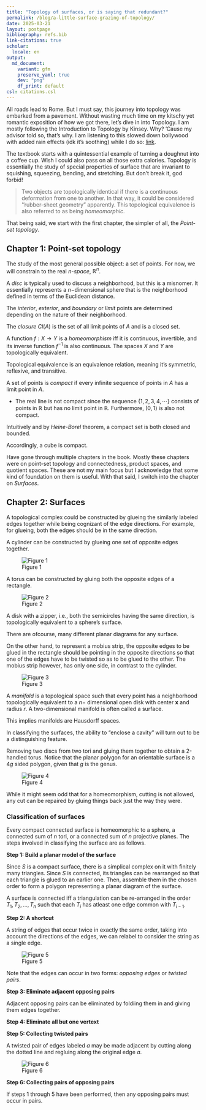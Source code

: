 ```yaml
---
title: "Topology of surfaces, or is saying that redundant?"
permalink: /blog/a-little-surface-grazing-of-topology/
date: 2025-03-21
layout: postpage
bibliography: refs.bib
link-citations: true
scholar:
  locale: en
output:
  md_document:
    variant: gfm
    preserve_yaml: true
    dev: "png"
    df_print: default
csl: citations.csl
---
```


All roads lead to Rome. But I must say, this journey into topology was
embarked from a pavement. Without wasting much time on my kitschy yet
romantic exposition of how we got there, let’s dive in into Topology. I
am mostly following the Introduction to Topology by Kinsey. Why? ’Cause
my advisor told so, that’s why. I am listening to this slowed down
bollywood with added rain effects (idk it’s soothing) while I do so:
[link](https://www.youtube.com/watch?v=IEEFSlkKR_U).

The textbook starts with a quintessential example of turning a doughnut
into a coffee cup. Wish I could also pass on all those extra calories.
Topology is essentially the study of special properties of surface that
are invariant to squishing, squeezing, bending, and stretching. But
don’t break it, god forbid!

> Two objects are topologically identical if there is a continuous
> deformation from one to another. In that way, it could be considered
> ’’rubber-sheet geometry” apparently. This topological equivalence is
> also referred to as being *homeomorphic*.

That being said, we start with the first chapter, the simpler of all,
the *Point-set topology*.

## Chapter 1: Point-set topology

The study of the most general possible object: a set of points. For now,
we will constrain to the real *n-space*, $\mathbb R^n$.

A *disc* is typically used to discuss a neighborhood, but this is a
misnomer. It essentially represents a $n-$dimensional sphere that is the
neighborhood defined in terms of the Euclidean distance.

The *interior*, *exterior*, and *boundary* or *limit* points are
determined depending on the nature of their neighborhood.

The *closure* $Cl(A)$ is the set of all limit points of $A$ and is a
closed set.

A function $f: X\to Y$ is a *homeomorphism* iff it is continuous,
invertible, and its inverse function $f^{-1}$ is also continuous. The
spaces $X$ and $Y$ are topologically equivalent.

Topological equivalence is an equivalence relation, meaning it’s
symmetric, reflexive, and transitive.

A set of points is *compact* if every infinite sequence of points in $A$
has a limit point in $A$.

- The real line is not compact since the sequence
  $\{1, 2, 3, 4, \cdots\}$ consists of points in $\mathbb R$ but has no
  limit point in $\mathbb R$. Furthermore, $(0, 1)$ is also not compact.

Intuitively and by *Heine-Borel* theorem, a compact set is both closed
and bounded.

Accordingly, a cube is compact.

Have gone through multiple chapters in the book. Mostly these chapters
were on point-set topology and connectedness, product spaces, and
quotient spaces. These are not my main focus but I acknowledge that some
kind of foundation on them is useful. With that said, I switch into the
chapter on *Surfaces*.

## Chapter 2: Surfaces

A topological complex could be constructed by glueing the similarly
labeled edges together while being cognizant of the edge directions. For
example, for glueing, both the edges should be in the same direction.

A cylinder can be constructed by glueing one set of opposite edges
together.

<figure>
<img src="images/clipboard-3726792012.png" alt="Figure 1" />
<figcaption aria-hidden="true">Figure 1</figcaption>
</figure>

A torus can be constructed by gluing both the opposite edges of a
rectangle.

<figure>
<img src="images/clipboard-2784638289.png" alt="Figure 2" />
<figcaption aria-hidden="true">Figure 2</figcaption>
</figure>

A disk with a zipper, i.e., both the semicircles having the same
direction, is topologically equivalent to a sphere’s surface.

There are ofcourse, many different planar diagrams for any surface.

On the other hand, to represent a mobius strip, the opposite edges to be
glued in the rectangle should be pointing in the opposite directions so
that one of the edges have to be twisted so as to be glued to the other.
The mobius strip however, has only one side, in contrast to the
cylinder.

<figure>
<img src="images/clipboard-1765628320.png" alt="Figure 3" />
<figcaption aria-hidden="true">Figure 3</figcaption>
</figure>

A *manifold* is a topological space such that every point has a
neighborhood topologically equivalent to a $n-$ dimensional open disk
with center $\mathbf{x}$ and radius $r$. A two-dimensional manifold is
often called a surface.

This implies manifolds are Hausdorff spaces.

In classifying the surfaces, the ability to “enclose a cavity” will turn
out to be a distinguishing feature.

Removing two discs from two tori and gluing them together to obtain a
2-handled torus. Notice that the planar polygon for an orientable
surface is a $4g$ sided polygon, given that $g$ is the genus.

<figure>
<img src="images/clipboard-1892683657.png" alt="Figure 4" />
<figcaption aria-hidden="true">Figure 4</figcaption>
</figure>

While it might seem odd that for a homeomorphism, cutting is not
allowed, any cut can be repaired by gluing things back just the way they
were.

### Classification of surfaces

Every compact connected surface is homeomorphic to a sphere, a connected
sum of $n$ tori, or a connected sum of $n$ projective planes. The steps
involved in classifying the surface are as follows.

**Step 1: Build a planar model of the surface**

Since $S$ is a compact surface, there is a simplical complex on it with
finitely many triangles. Since $S$ is connected, its triangles can be
rearranged so that each triangle is glued to an earlier one. Then,
assemble them in the chosen order to form a polygon representing a
planar diagram of the surface.

A surface is connected iff a triangulation can be re-arranged in the
order $T_1, T_2, ..., T_n$ such that each $T_i$ has atleast one edge
common with $T_{i-1}$.

**Step 2: A shortcut**

A string of edges that occur twice in exactly the same order, taking
into account the directions of the edges, we can relabel to consider the
string as a single edge.

<figure>
<img src="images/clipboard-588233091.png" alt="Figure 5" />
<figcaption aria-hidden="true">Figure 5</figcaption>
</figure>

Note that the edges can occur in two forms: *opposing edges* or *twisted
pairs*.

**Step 3: Eliminate adjacent opposing pairs**

Adjacent opposing pairs can be eliminated by foldiing them in and giving
them edges together.

**Step 4: Eliminate all but one vertext**

**Step 5: Collecting twisted pairs**

A twisted pair of edges labeled $a$ may be made adjacent by cutting
along the dotted line and regluing along the original edge $a$.

<figure>
<img src="images/clipboard-590326423.png" alt="Figure 6" />
<figcaption aria-hidden="true">Figure 6</figcaption>
</figure>

**Step 6: Collecting pairs of opposing pairs**

If steps 1 through 5 have been performed, then any opposing pairs must
occur in pairs.

